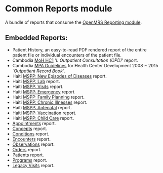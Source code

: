 # Common Reports module
A bundle of reports that consume the [OpenMRS Reporting module](https://github.com/openmrs/openmrs-module-reporting).

## Embedded Reports:
* Patient History, an easy-to-read PDF rendered report of the entire patient file or individual encounters of the patient file.
* Cambodia [MoH HC1](https://docs.google.com/spreadsheets/d/1AD59mP88wzTeV9pe3YyrBri4X7AFNnnqik4l1pTSaUs/edit?usp=sharing) '_I. Outpatient Consultation (OPD)_' report.
* Cambodia [MPA Guidelines](https://drive.google.com/file/d/0B5RYtMgBysYHOTk1cFpBNVpDdEE/view?usp=sharing) for Health Center Development 2008 ~ 2015 '_Outpatient Record Book_'.
* Haiti [MSPP: New Episodes of Diseases](readme/newEpisodesOfDiseases.md) report.
* Haiti [MSPP: Lab](readme/MSPPlab.md) report.
* Haiti [MSPP: Visits](readme/MSPPvisits.md) report.
* Haiti [MSPP: Emergency](readme/MSPPemergency.md) report.
* Haiti [MSPP: Family Planning](readme/MSPPfamilyPlanning.md) report.
* Haiti [MSPP: Chronic Illnesses](readme/MSPPchronicIllnesses.md) report.
* Haiti [MSPP: Antenatal](readme/MSPPantenatal.md) report.
* Haiti [MSPP: Vaccination](readme/MSPPvaccination.md) report.
* Haiti [MSPP: Child Care](readme/MSPPchildCareDiseases.md) report.
* [Appointments](readme/appointments.md) report.
* [Concepts](readme/concepts.md) report.
* [Conditions](readme/conditions.md) report.
* [Encounters](readme/encounters.md) report.
* [Observations](readme/observations.md) report.
* [Orders](readme/orders.md) report.
* [Patients](readme/patients.md) report.
* [Programs](readme/programs.md) report.
* [Legacy Visits](readme/legacyVisits.md) report.
